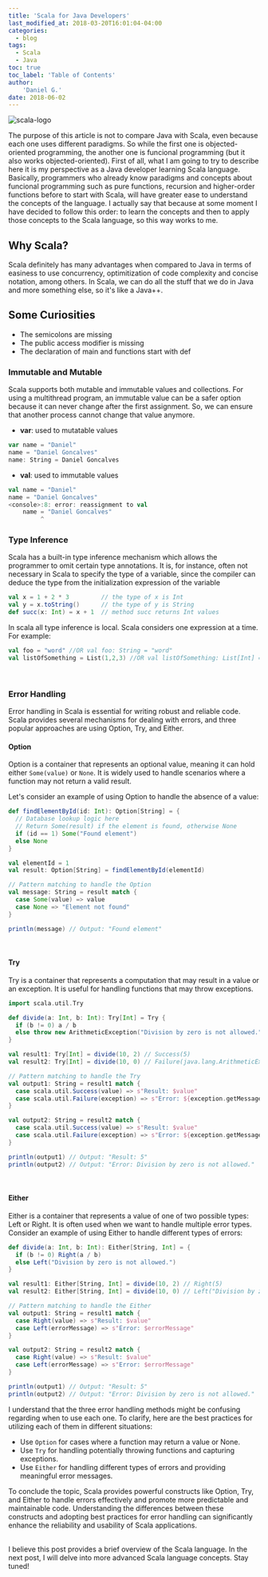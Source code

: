 ```yaml
---
title: 'Scala for Java Developers'
last_modified_at: 2018-03-20T16:01:04-04:00
categories:
  - blog
tags:
  - Scala
  - Java
toc: true
toc_label: 'Table of Contents'
author:
    'Daniel G.' 
date: 2018-06-02
---
```


![scala-logo](/img/scala-logo.png)

The purpose of this article is not to compare Java with Scala, even because each one uses different paradigms. So while the first one is objected-oriented programming, the another one is funcional programming (but it also works objected-oriented). First of all, what I am going to try to describe here it is my perspective as a Java developer learning Scala language.
Basically, programmers who already know paradigms and concepts about funcional programming such as pure functions, recursion and higher-order functions before to start with Scala, will have greater ease to understand the concepts of the language. I actually say that because at some moment I have decided to follow this order: to learn the concepts and then to apply those concepts to the Scala language, so this way works to me.

## Why Scala?

Scala definitely has many advantages when compared to Java in terms of easiness to use concurrency, optimitization of code complexity and concise notation, among others. In Scala, we can do all the stuff that we do in Java and more something else, so it's like a Java++.

## Some Curiosities

- The semicolons are missing
- The public access modifier is missing
- The declaration of main and functions start with def

<!---## My Experience--->

<!---## Let's try some codes --->

### Immutable and Mutable

Scala supports both mutable and immutable values and collections. For using a multithread program, an immutable value can be a safer option because it can never change after the first assignment. So, we can ensure that another process cannot change that value anymore.

- **var**: used to mutatable values

```scala
var name = "Daniel"
name = "Daniel Goncalves"
name: String = Daniel Goncalves
```

- **val**: used to immutable values

```scala
val name = "Daniel"
name = "Daniel Goncalves"
<console>:8: error: reassignment to val
    name = "Daniel Goncalves"
         ^
```

<!---###  Defining function

```scala
val func = (x: String) => x.length

def func(x: String): Int = s.length

//OR using automatic type inference
def func(x: String) = s.length
```--->

### Type Inference

Scala has a built-in type inference mechanism which allows the programmer to omit certain type annotations. It is, for instance, often not necessary in Scala to specify the type of a variable, since the compiler can deduce the type from the initialization expression of the variable

```scala
val x = 1 + 2 * 3         // the type of x is Int
val y = x.toString()      // the type of y is String
def succ(x: Int) = x + 1  // method succ returns Int values
```

In scala all type inference is local. Scala considers one expression at a time. For example:

```scala
val foo = "word" //OR val foo: String = "word"
val listOfSomething = List(1,2,3) //OR val listOfSomething: List[Int] = List(1,2,3)

```
&nbsp;

### Error Handling
Error handling in Scala is essential for writing robust and reliable code. Scala provides several mechanisms for dealing with errors, and three popular approaches are using Option, Try, and Either.
&nbsp;

#### Option
Option is a container that represents an optional value, meaning it can hold either `Some(value)` or `None`. It is widely used to handle scenarios where a function may not return a valid result.

Let's consider an example of using Option to handle the absence of a value:
```scala
def findElementById(id: Int): Option[String] = {
  // Database lookup logic here
  // Return Some(result) if the element is found, otherwise None
  if (id == 1) Some("Found element")
  else None
}

val elementId = 1
val result: Option[String] = findElementById(elementId)

// Pattern matching to handle the Option
val message: String = result match {
  case Some(value) => value
  case None => "Element not found"
}

println(message) // Output: "Found element"
```
&nbsp;

#### Try
Try is a container that represents a computation that may result in a value or an exception. It is useful for handling functions that may throw exceptions.
```scala
import scala.util.Try

def divide(a: Int, b: Int): Try[Int] = Try {
  if (b != 0) a / b
  else throw new ArithmeticException("Division by zero is not allowed.")
}

val result1: Try[Int] = divide(10, 2) // Success(5)
val result2: Try[Int] = divide(10, 0) // Failure(java.lang.ArithmeticException: Division by zero is not allowed.)

// Pattern matching to handle the Try
val output1: String = result1 match {
  case scala.util.Success(value) => s"Result: $value"
  case scala.util.Failure(exception) => s"Error: ${exception.getMessage}"
}

val output2: String = result2 match {
  case scala.util.Success(value) => s"Result: $value"
  case scala.util.Failure(exception) => s"Error: ${exception.getMessage}"
}

println(output1) // Output: "Result: 5"
println(output2) // Output: "Error: Division by zero is not allowed."
```
&nbsp;

#### Either
Either is a container that represents a value of one of two possible types: Left or Right. It is often used when we want to handle multiple error types.
Consider an example of using Either to handle different types of errors:
```scala
def divide(a: Int, b: Int): Either[String, Int] = {
  if (b != 0) Right(a / b)
  else Left("Division by zero is not allowed.")
}

val result1: Either[String, Int] = divide(10, 2) // Right(5)
val result2: Either[String, Int] = divide(10, 0) // Left("Division by zero is not allowed.")

// Pattern matching to handle the Either
val output1: String = result1 match {
  case Right(value) => s"Result: $value"
  case Left(errorMessage) => s"Error: $errorMessage"
}

val output2: String = result2 match {
  case Right(value) => s"Result: $value"
  case Left(errorMessage) => s"Error: $errorMessage"
}

println(output1) // Output: "Result: 5"
println(output2) // Output: "Error: Division by zero is not allowed."
```
I understand that the three error handling methods might be confusing regarding when to use each one. To clarify, here are the best practices for utilizing each of them in different situations:
- Use `Option` for cases where a function may return a value or None.
- Use `Try` for handling potentially throwing functions and capturing exceptions.
- Use `Either` for handling different types of errors and providing meaningful error messages.

To conclude the topic, Scala provides powerful constructs like Option, Try, and Either to handle errors effectively and promote more predictable and maintainable code. Understanding the differences between these constructs and adopting best practices for error handling can significantly enhance the reliability and usability of Scala applications.
\
&nbsp;

I believe this post provides a brief overview of the Scala language. In the next post, I will delve into more advanced Scala language concepts. Stay tuned!

